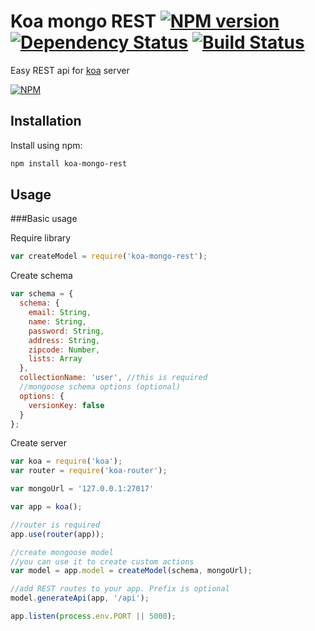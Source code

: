 # Koa mongo REST [![NPM version](https://badge.fury.io/js/koa-mongo-rest.png)](http://badge.fury.io/js/koa-mongo-rest) [![Dependency Status](https://gemnasium.com/t3chnoboy/koa-mongo-rest.png)](https://gemnasium.com/t3chnoboy/koa-mongo-rest) [![Build Status](https://travis-ci.org/t3chnoboy/koa-mongo-rest.png?branch=master)](https://travis-ci.org/t3chnoboy/koa-mongo-rest)

Easy REST api for [koa](http://koajs.com) server  

[![NPM](https://nodei.co/npm/koa-mongo-rest.png?downloads=true)](https://nodei.co/npm/koa-mongo-rest/)



## Installation
Install using npm:
```sh
npm install koa-mongo-rest
```

## Usage

###Basic usage

Require library
```javascript
var createModel = require('koa-mongo-rest');
```

Create schema
```javascript
var schema = {
  schema: {
    email: String,
    name: String,
    password: String,
    address: String,
    zipcode: Number,
    lists: Array
  },
  collectionName: 'user', //this is required
  //mongoose schema options (optional)
  options: {
    versionKey: false
  }
};
```

Create server
```javascript
var koa = require('koa');
var router = require('koa-router');

var mongoUrl = '127.0.0.1:27017'

var app = koa();

//router is required
app.use(router(app));

//create mongoose model
//you can use it to create custom actions
var model = app.model = createModel(schema, mongoUrl);

//add REST routes to your app. Prefix is optional
model.generateApi(app, '/api');

app.listen(process.env.PORT || 5000);
```
